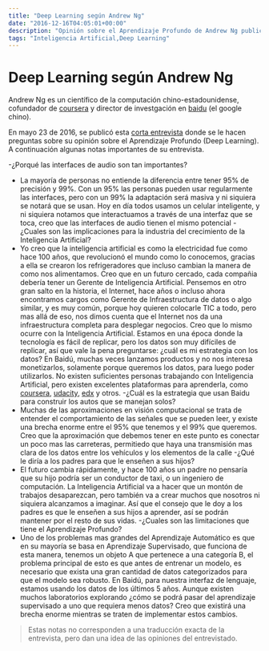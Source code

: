 ```yaml
---
title: "Deep Learning según Andrew Ng"
date: "2016-12-16T04:05:01+00:00"
description: "Opinión sobre el Aprendizaje Profundo de Andrew Ng publicado en MIT Techology Review"
tags: "Inteligencia Artificial,Deep Learning"
---
```

# Deep Learning según Andrew Ng

Andrew Ng es un científico de la computación chino-estadounidense, cofundador de [coursera](https://coursera.org) y director de investgación en [baidu](https://baidu.com) (el google chino).

En mayo 23 de 2016, se publicó esta [corta entrevista](http://events.technologyreview.com/video/watch/andrew-ng-deep-learning/) donde se le hacen preguntas sobre su opinión sobre el Aprendizaje Profundo (Deep Learning). A continuación algunas notas importantes de su entrevista.

-¿Porqué las interfaces de audio son tan importantes?
- La mayoría de personas no entiende la diferencia entre tener 95% de precisión y 99%. Con un 95% las personas pueden usar regularmente las interfaces, pero con un 99% la adaptación será masiva y ni siquiera se notará que se usan.
Hoy en día todos usamos un celular inteligente, y ni siquiera notamos que interactuamos a través de una interfaz que se toca, creo que las interfaces de audio tienen el mismo potencial
-¿Cuales son las implicaciones para la industria del crecimiento de la Inteligencia Artificial?
- Yo creo que la inteligencia artificial es como la electricidad fue como hace 100 años, que revolucionó el mundo como lo conocemos, gracias a ella se crearon los refrigeradores que incluso cambian la manera de como nos alimentamos. Creo que en un futuro cercado, cada compañia debería tener un Gerente de Inteligencia Artificial.
Pensemos en otro gran salto en la historia, el Internet, hace años o incluso ahora encontramos cargos como Gerente de Infraestructura de datos o algo similar, y es muy común, porque hoy quieren colocarle TIC a todo, pero mas allá de eso, nos dimos cuenta que el Internet nos da una infraestructura completa para desplegar negocios. Creo que lo mismo ocurre con la Inteligencia Artificial.
Estamos en una época donde la tecnología es fácil de replicar, pero los datos son muy difíciles de replicar, así que vale la pena preguntarse: ¿cuál es mi estrategia con los datos? En Baidú, muchas veces lanzamos productos y no nos interesa monetizarlos, solamente porque queremos los datos, para luego poder utilizarlos.
No existen suficientes personas trabajando con Inteligencia Artificial, pero existen excelentes plataformas para aprenderla, como [coursera](https://coursera.org), [udacity](https://udacity.com), [edx](https://edx.com) y otros.
-¿Cuál es la estrategia que usan Baidu para construir los autos que se manejan solos?
- Muchas de las aproximaciones en visión computacional se trata de entender el comportamiento de las señales que se pueden leer, y existe una brecha enorme entre el 95% que tenemos y el 99% que queremos. 
Creo que la aproximación que debemos tener en este punto es conectar un poco mas las carreteras, permitiedo que haya una transmisión mas clara de los datos entre los vehículos y los elementos de la calle
-¿Qué le diría a los padres para que le enseñen a sus hijos?
- El futuro cambia rápidamente, y hace 100 años un padre no pensaría que su hijo podría ser un conductor de taxi, o un ingeniero de computación. La Inteligencia Artificial va a hacer que un montón  de trabajos desaparezcan, pero también va a crear muchos que nosotros ni siquiera alcanzamos a imaginar. Así que el consejo que le doy a los padres es que le enseñen a sus hijos a aprender, así se podrán mantener por el resto de sus vidas.
-¿Cuales son las limitaciones que tiene el Aprendizaje Profundo?
- Uno de los problemas mas grandes del Aprendizaje Automático es que en su mayoría se basa en Aprendizaje Supervisado, que funciona de esta manera, tenemos un objeto A que pertenece a una categoría B, el problema principal de esto es que antes de entrenar un modelo, es necesario que exista una gran cantidad de datos categorizados para que el modelo sea robusto. En Baidú, para nuestra interfaz de lenguaje, estamos usando los datos de los últimos 5 años. Aunque existen muchos laboratorios explorando ¿cómo se podrá pasar del aprendizaje supervisado a uno que requiera menos datos? Creo que existirá una brecha enorme mientras se traten de implementar estos cambios.

> Estas notas no corresponden a una traducción exacta de la entrevista, pero dan una idea de las opiniones del entrevistado.

